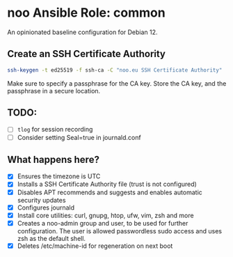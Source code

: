 # noo Ansible Role: common

An opinionated baseline configuration for Debian 12.

## Create an SSH Certificate Authority

```bash
ssh-keygen -t ed25519 -f ssh-ca -C "noo.eu SSH Certificate Authority"
```

Make sure to specify a passphrase for the CA key. Store the CA key, and the
passphrase in a secure location.

## TODO:

- [ ] `tlog` for session recording
- [ ] Consider setting Seal=true in journald.conf

## What happens here?

- [x] Ensures the timezone is UTC
- [x] Installs a SSH Certificate Authority file (trust is not configured)
- [x] Disables APT recommends and suggests and enables automatic security updates
- [x] Configures journald
- [x] Install core utilities: curl, gnupg, htop, ufw, vim, zsh and more
- [x] Creates a noo-admin group and user, to be used for further configuration. The
  user is allowed passwordless sudo access and uses zsh as the default shell.
- [x] Deletes /etc/machine-id for regeneration on next boot